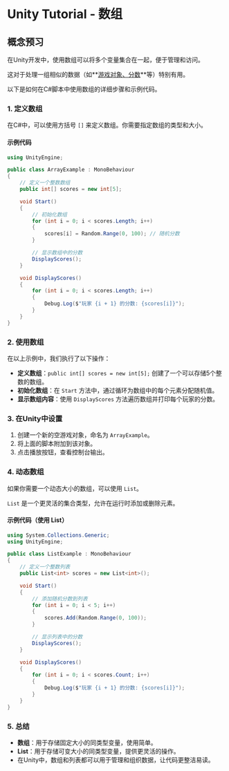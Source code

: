 # Unity Tutorial - 数组

## 概念预习

在Unity开发中，使用数组可以将多个变量集合在一起，便于管理和访问。

这对于处理一组相似的数据（如**<u>游戏对象、分数</u>**等）特别有用。

以下是如何在C#脚本中使用数组的详细步骤和示例代码。

### 1. 定义数组

在C#中，可以使用方括号 `[]` 来定义数组。你需要指定数组的类型和大小。

#### 示例代码

```csharp
using UnityEngine;

public class ArrayExample : MonoBehaviour
{
    // 定义一个整数数组
    public int[] scores = new int[5];

    void Start()
    {
        // 初始化数组
        for (int i = 0; i < scores.Length; i++)
        {
            scores[i] = Random.Range(0, 100); // 随机分数
        }

        // 显示数组中的分数
        DisplayScores();
    }

    void DisplayScores()
    {
        for (int i = 0; i < scores.Length; i++)
        {
            Debug.Log($"玩家 {i + 1} 的分数: {scores[i]}");
        }
    }
}
```

### 2. 使用数组

在以上示例中，我们执行了以下操作：

- **定义数组**：`public int[] scores = new int[5];` 创建了一个可以存储5个整数的数组。
- **初始化数组**：在 `Start` 方法中，通过循环为数组中的每个元素分配随机值。
- **显示数组内容**：使用 `DisplayScores` 方法遍历数组并打印每个玩家的分数。

### 3. 在Unity中设置

1. 创建一个新的空游戏对象，命名为 `ArrayExample`。
2. 将上面的脚本附加到该对象。
3. 点击播放按钮，查看控制台输出。

### 4. 动态数组

如果你需要一个动态大小的数组，可以使用 `List`。

`List` 是一个更灵活的集合类型，允许在运行时添加或删除元素。

#### 示例代码（使用 List）

```csharp
using System.Collections.Generic;
using UnityEngine;

public class ListExample : MonoBehaviour
{
    // 定义一个整数列表
    public List<int> scores = new List<int>();

    void Start()
    {
        // 添加随机分数到列表
        for (int i = 0; i < 5; i++)
        {
            scores.Add(Random.Range(0, 100));
        }

        // 显示列表中的分数
        DisplayScores();
    }

    void DisplayScores()
    {
        for (int i = 0; i < scores.Count; i++)
        {
            Debug.Log($"玩家 {i + 1} 的分数: {scores[i]}");
        }
    }
}
```

### 5. 总结

- **数组**：用于存储固定大小的同类型变量，使用简单。
- **List**：用于存储可变大小的同类型变量，提供更灵活的操作。
- 在Unity中，数组和列表都可以用于管理和组织数据，让代码更整洁易读。
